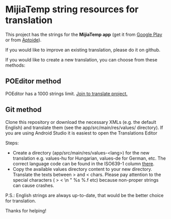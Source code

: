 # MijiaTemp string resources for translation

This project has the strings for the **MijiaTemp app** (get it from
[Google Play](https://play.google.com/store/apps/details?id=com.smrtprjcts.mijiabt) or
from [Aptoide](https://mijiatemp.en.aptoide.com/app)).

If you would like to improve an existing translation, please do it on github.

If you would like to create a new translation, you can choose from these methods:

## POEditor method
POEditor has a 1000 strings limit. [Join to translate project.](https://poeditor.com/join/project/aBfzBj2DX6)

## Git method

Clone this repository or download the necessary XMLs (e.g. the default English) and translate them (see the app/src/main/res/values/ directory).
If you are using Android Studio it is easiest to open the Translations Editor

Steps: 
* Create a directory (app/src/main/res/values-\<lang\>) for the new translation e.g. values-hu for Hungarian, values-de for German, etc. The correct language code can be found in the ISO639-1 column [there](http://www.loc.gov/standards/iso639-2/php/code_list.php).
* Copy the available values directory content to your new directory. Translate the texts between > and < chars. Please pay attention to the special characters ( > < \n \" %s %.f etc) because non-proper strings can cause crashes.  

P.S.: English strings are always up-to-date, that would be the better choice for translation. 

Thanks for helping!